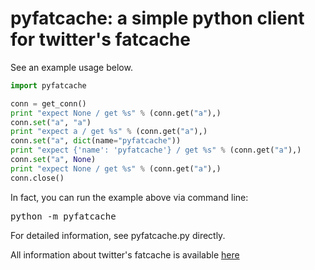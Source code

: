 pyfatcache: a simple python client for twitter's fatcache
========================================================= 

See an example usage below.

```python
import pyfatcache

conn = get_conn()
print "expect None / get %s" % (conn.get("a"),)
conn.set("a", "a")
print "expect a / get %s" % (conn.get("a"),)
conn.set("a", dict(name="pyfatcache"))
print "expect {'name': 'pyfatcache'} / get %s" % (conn.get("a"),)
conn.set("a", None)
print "expect None / get %s" % (conn.get("a"),)
conn.close()
```

In fact, you can run the example above via command line:

<pre>
python -m pyfatcache
</pre>

For detailed information, see pyfatcache.py directly.

All information about twitter's fatcache is available [here](https://github.com/twitter/fatcache)

